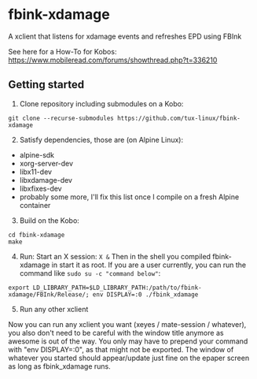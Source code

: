 # fbink-xdamage
A xclient that listens for xdamage events and refreshes EPD using FBInk

See here for a How-To for Kobos: https://www.mobileread.com/forums/showthread.php?t=336210

## Getting started
1. Clone repository including submodules on a Kobo: 

```
git clone --recurse-submodules https://github.com/tux-linux/fbink-xdamage
```

2. Satisfy dependencies, those are (on Alpine Linux):
 - alpine-sdk
 - xorg-server-dev
 - libx11-dev
 - libxdamage-dev
 - libxfixes-dev
 - probably some more, I'll fix this list once I compile on a fresh Alpine container

3. Build on the Kobo:
```
cd fbink-xdamage
make
```

4. Run:
Start an X session:
```X &```
Then in the shell you compiled fbink-xdamage in start it as root. If you are a user currently, you can run the command like ```sudo su -c "command below"```:
```
export LD_LIBRARY_PATH=$LD_LIBRARY_PATH:/path/to/fbink-xdamage/FBInk/Release/; env DISPLAY=:0 ./fbink_xdamage
```

5. Run any other xclient

Now you can run any xclient you want (xeyes / mate-session / whatever), you also don't need to be careful with the window title anymore as awesome is out of the way. You only may have to prepend your command with "env DISPLAY=:0", as that might not be exported. The window of whatever you started should appear/update just fine on the epaper screen as long as fbink_xdamage runs.
